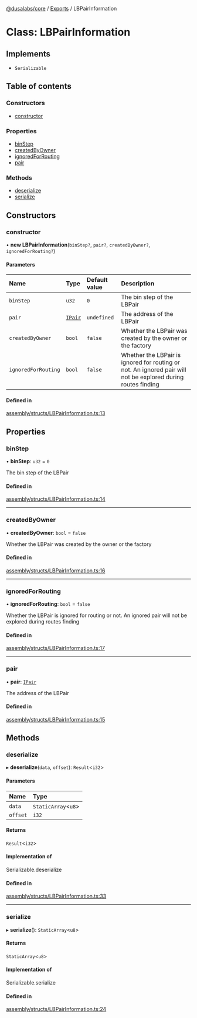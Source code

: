 [@dusalabs/core](../README.md) / [Exports](../modules.md) / LBPairInformation

# Class: LBPairInformation

## Implements

- `Serializable`

## Table of contents

### Constructors

- [constructor](LBPairInformation.md#constructor)

### Properties

- [binStep](LBPairInformation.md#binstep)
- [createdByOwner](LBPairInformation.md#createdbyowner)
- [ignoredForRouting](LBPairInformation.md#ignoredforrouting)
- [pair](LBPairInformation.md#pair)

### Methods

- [deserialize](LBPairInformation.md#deserialize)
- [serialize](LBPairInformation.md#serialize)

## Constructors

### constructor

• **new LBPairInformation**(`binStep?`, `pair?`, `createdByOwner?`, `ignoredForRouting?`)

#### Parameters

| Name | Type | Default value | Description |
| :------ | :------ | :------ | :------ |
| `binStep` | `u32` | `0` | The bin step of the LBPair |
| `pair` | [`IPair`](IPair.md) | `undefined` | The address of the LBPair |
| `createdByOwner` | `bool` | `false` | Whether the LBPair was created by the owner or the factory |
| `ignoredForRouting` | `bool` | `false` | Whether the LBPair is ignored for routing or not. An ignored pair will not be explored during routes finding |

#### Defined in

[assembly/structs/LBPairInformation.ts:13](https://github.com/dusaprotocol/v2.1/blob/b07cbb8/assembly/structs/LBPairInformation.ts#L13)

## Properties

### binStep

• **binStep**: `u32` = `0`

The bin step of the LBPair

#### Defined in

[assembly/structs/LBPairInformation.ts:14](https://github.com/dusaprotocol/v2.1/blob/b07cbb8/assembly/structs/LBPairInformation.ts#L14)

___

### createdByOwner

• **createdByOwner**: `bool` = `false`

Whether the LBPair was created by the owner or the factory

#### Defined in

[assembly/structs/LBPairInformation.ts:16](https://github.com/dusaprotocol/v2.1/blob/b07cbb8/assembly/structs/LBPairInformation.ts#L16)

___

### ignoredForRouting

• **ignoredForRouting**: `bool` = `false`

Whether the LBPair is ignored for routing or not. An ignored pair will not be explored during routes finding

#### Defined in

[assembly/structs/LBPairInformation.ts:17](https://github.com/dusaprotocol/v2.1/blob/b07cbb8/assembly/structs/LBPairInformation.ts#L17)

___

### pair

• **pair**: [`IPair`](IPair.md)

The address of the LBPair

#### Defined in

[assembly/structs/LBPairInformation.ts:15](https://github.com/dusaprotocol/v2.1/blob/b07cbb8/assembly/structs/LBPairInformation.ts#L15)

## Methods

### deserialize

▸ **deserialize**(`data`, `offset`): `Result`<`i32`\>

#### Parameters

| Name | Type |
| :------ | :------ |
| `data` | `StaticArray`<`u8`\> |
| `offset` | `i32` |

#### Returns

`Result`<`i32`\>

#### Implementation of

Serializable.deserialize

#### Defined in

[assembly/structs/LBPairInformation.ts:33](https://github.com/dusaprotocol/v2.1/blob/b07cbb8/assembly/structs/LBPairInformation.ts#L33)

___

### serialize

▸ **serialize**(): `StaticArray`<`u8`\>

#### Returns

`StaticArray`<`u8`\>

#### Implementation of

Serializable.serialize

#### Defined in

[assembly/structs/LBPairInformation.ts:24](https://github.com/dusaprotocol/v2.1/blob/b07cbb8/assembly/structs/LBPairInformation.ts#L24)

